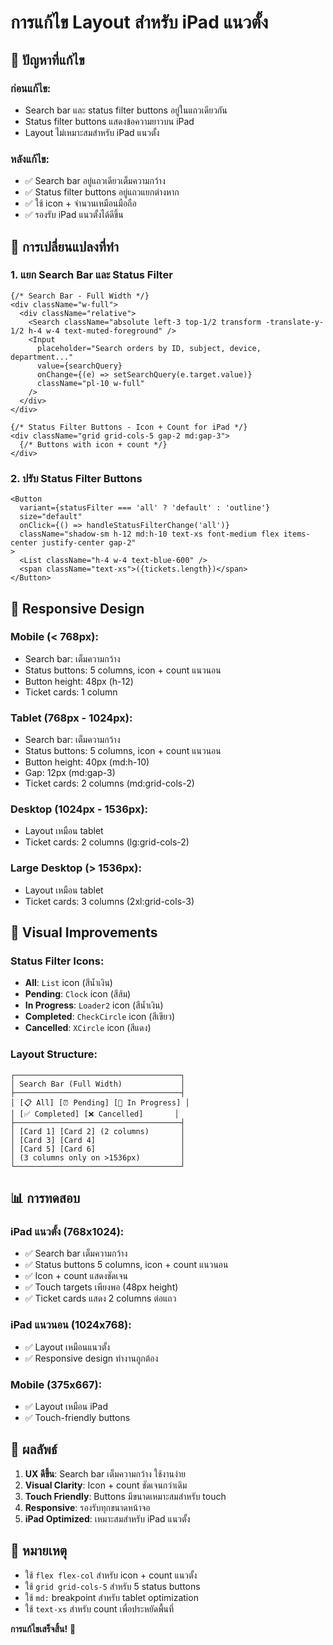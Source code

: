 # การแก้ไข Layout สำหรับ iPad แนวตั้ง

## 🎯 **ปัญหาที่แก้ไข**

### ก่อนแก้ไข:
- Search bar และ status filter buttons อยู่ในแถวเดียวกัน
- Status filter buttons แสดงข้อความยาวบน iPad
- Layout ไม่เหมาะสมสำหรับ iPad แนวตั้ง

### หลังแก้ไข:
- ✅ Search bar อยู่แถวเดียวเต็มความกว้าง
- ✅ Status filter buttons อยู่แถวแยกต่างหาก
- ✅ ใช้ icon + จำนวนเหมือนมือถือ
- ✅ รองรับ iPad แนวตั้งได้ดีขึ้น

## 🔧 **การเปลี่ยนแปลงที่ทำ**

### 1. แยก Search Bar และ Status Filter
```tsx
{/* Search Bar - Full Width */}
<div className="w-full">
  <div className="relative">
    <Search className="absolute left-3 top-1/2 transform -translate-y-1/2 h-4 w-4 text-muted-foreground" />
    <Input
      placeholder="Search orders by ID, subject, device, department..."
      value={searchQuery}
      onChange={(e) => setSearchQuery(e.target.value)}
      className="pl-10 w-full"
    />
  </div>
</div>

{/* Status Filter Buttons - Icon + Count for iPad */}
<div className="grid grid-cols-5 gap-2 md:gap-3">
  {/* Buttons with icon + count */}
</div>
```

### 2. ปรับ Status Filter Buttons
```tsx
<Button
  variant={statusFilter === 'all' ? 'default' : 'outline'}
  size="default"
  onClick={() => handleStatusFilterChange('all')}
  className="shadow-sm h-12 md:h-10 text-xs font-medium flex items-center justify-center gap-2"
>
  <List className="h-4 w-4 text-blue-600" />
  <span className="text-xs">({tickets.length})</span>
</Button>
```

## 📱 **Responsive Design**

### Mobile (< 768px):
- Search bar: เต็มความกว้าง
- Status buttons: 5 columns, icon + count แนวนอน
- Button height: 48px (h-12)
- Ticket cards: 1 column

### Tablet (768px - 1024px):
- Search bar: เต็มความกว้าง
- Status buttons: 5 columns, icon + count แนวนอน
- Button height: 40px (md:h-10)
- Gap: 12px (md:gap-3)
- Ticket cards: 2 columns (md:grid-cols-2)

### Desktop (1024px - 1536px):
- Layout เหมือน tablet
- Ticket cards: 2 columns (lg:grid-cols-2)

### Large Desktop (> 1536px):
- Layout เหมือน tablet
- Ticket cards: 3 columns (2xl:grid-cols-3)

## 🎨 **Visual Improvements**

### Status Filter Icons:
- **All**: `List` icon (สีน้ำเงิน)
- **Pending**: `Clock` icon (สีส้ม)
- **In Progress**: `Loader2` icon (สีน้ำเงิน)
- **Completed**: `CheckCircle` icon (สีเขียว)
- **Cancelled**: `XCircle` icon (สีแดง)

### Layout Structure:
```
┌─────────────────────────────────────┐
│ Search Bar (Full Width)             │
├─────────────────────────────────────┤
│ [📋 All] [⏰ Pending] [🔄 In Progress] │
│ [✅ Completed] [❌ Cancelled]       │
├─────────────────────────────────────┤
│ [Card 1] [Card 2] (2 columns)       │
│ [Card 3] [Card 4]                   │
│ [Card 5] [Card 6]                   │
│ (3 columns only on >1536px)         │
└─────────────────────────────────────┘
```

## 📊 **การทดสอบ**

### iPad แนวตั้ง (768x1024):
- ✅ Search bar เต็มความกว้าง
- ✅ Status buttons 5 columns, icon + count แนวนอน
- ✅ Icon + count แสดงชัดเจน
- ✅ Touch targets เพียงพอ (48px height)
- ✅ Ticket cards แสดง 2 columns ต่อแถว

### iPad แนวนอน (1024x768):
- ✅ Layout เหมือนแนวตั้ง
- ✅ Responsive design ทำงานถูกต้อง

### Mobile (375x667):
- ✅ Layout เหมือน iPad
- ✅ Touch-friendly buttons

## 🚀 **ผลลัพธ์**

1. **UX ดีขึ้น**: Search bar เต็มความกว้าง ใช้งานง่าย
2. **Visual Clarity**: Icon + count ชัดเจนกว่าเดิม
3. **Touch Friendly**: Buttons มีขนาดเหมาะสมสำหรับ touch
4. **Responsive**: รองรับทุกขนาดหน้าจอ
5. **iPad Optimized**: เหมาะสมสำหรับ iPad แนวตั้ง

## 📝 **หมายเหตุ**

- ใช้ `flex flex-col` สำหรับ icon + count แนวตั้ง
- ใช้ `grid grid-cols-5` สำหรับ 5 status buttons
- ใช้ `md:` breakpoint สำหรับ tablet optimization
- ใช้ `text-xs` สำหรับ count เพื่อประหยัดพื้นที่

**การแก้ไขเสร็จสิ้น!** 🎉
